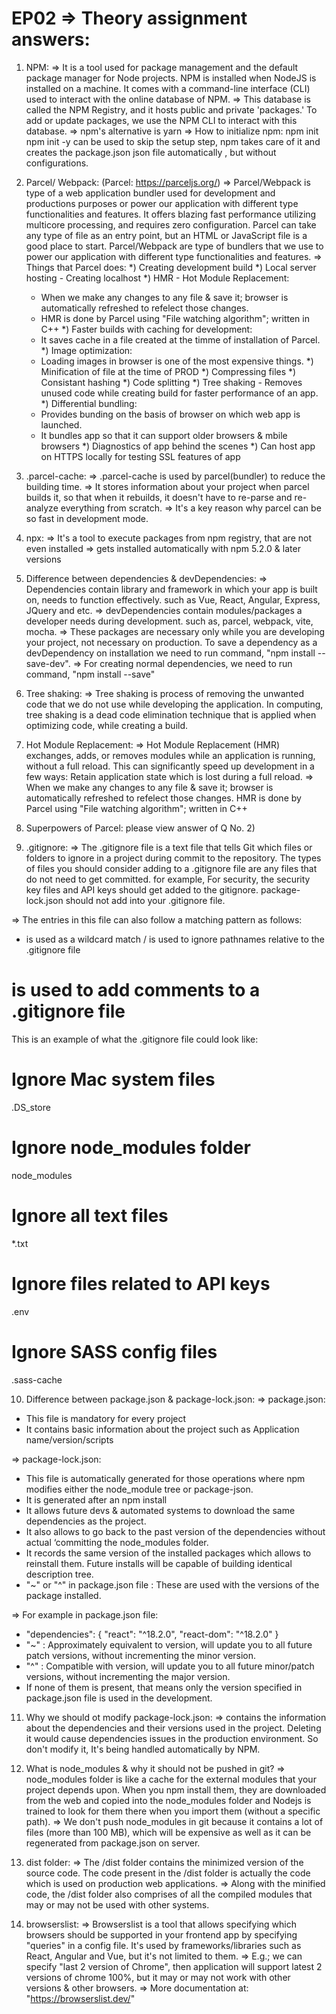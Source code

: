 # EP02 => Theory assignment answers:

1) NPM:
=>  It is a tool used for package management and the default package manager for Node projects. NPM is installed when NodeJS is installed on a machine. It comes with a command-line interface (CLI) used to interact with the online database of NPM. 
=>  This database is called the NPM Registry, and it hosts public and private 'packages.' To add or update packages, we use the NPM CLI to interact with this database.
=>  npm's alternative is yarn
=>  How to initialize npm:
npm init
npm init -y can be used to skip the setup step, npm takes care of it and creates the package.json json file automatically , but without configurations.

2) Parcel/ Webpack: (Parcel: https://parceljs.org/)
=>  Parcel/Webpack is type of a web application bundler used for development and productions purposes or power our application with different type functionalities and features. It offers blazing fast performance utilizing multicore processing, and requires zero configuration. Parcel can take any type of file as an entry point, but an HTML or JavaScript file is a good place to start. Parcel/Webpack are type of bundlers that we use to power our application with different type functionalities and features.
=> Things that Parcel does:
*) Creating development build
*) Local server hosting - Creating localhost
*) HMR - Hot Module Replacement:
   - When we make any changes to any file & save it; browser is automatically refreshed 
     to refelect those changes.
	- HMR is done by Parcel using  "File watching algorithm"; written in C++
*) Faster builds with caching for development:
   - It saves cache in a file created at the timme of installation of Parcel.
*) Image optimization:
   - Loading images in browser is one of the most expensive things.
*) Minification of file at the time of PROD
*) Compressing files
*) Consistant hashing
*) Code splitting
*) Tree shaking - Removes unused code while creating build for faster performance of an app.
*) Differential bundling:
   - Provides bunding on the basis of browser on which web app is launched.
   - It bundles app so that it can support older browsers & mbile browsers
*) Diagnostics of app behind the scenes
*) Can host app on HTTPS locally for testing SSL features of app

3) .parcel-cache:
=> .parcel-cache is used by parcel(bundler) to reduce the building time. 
=> It stores information about your project when parcel builds it, so that when it rebuilds, it doesn't have to re-parse and re-analyze everything from scratch. 
=> It's a key reason why parcel can be so fast in development mode.

4) npx:
=> It's a tool to execute packages from npm registry, that are not even installed
=> gets installed automatically with npm 5.2.0 & later versions

5) Difference between dependencies & devDependencies:
=> Dependencies contain library and framework in which your app is built on, needs to function effectively. such as Vue, React, Angular, Express, JQuery and etc. 
=> devDependencies contain modules/packages a developer needs during development. such as, parcel, webpack, vite, mocha. 
=> These packages are necessary only while you are developing your project, not necessary on production. To save a dependency as a devDependency on installation we need to run command, "npm install --save-dev".
=> For creating normal dependencies, we need to run command, "npm install --save"

6) Tree shaking:
=> Tree shaking is process of removing the unwanted code that we do not use while developing the application. In computing, tree shaking is a dead code elimination technique that is applied when optimizing code, while creating a build.

7) Hot Module Replacement:
=> Hot Module Replacement (HMR) exchanges, adds, or removes modules while an application is running, without a full reload. This can significantly speed up development in a few ways: Retain application state which is lost during a full reload.
=> When we make any changes to any file & save it; browser is automatically refreshed to refelect those changes. HMR is done by Parcel using  "File watching algorithm"; written in C++

8) Superpowers of Parcel: please view answer of Q No. 2)

9) .gitignore:
=> The .gitignore file is a text file that tells Git which files or folders to ignore in a project during commit to the repository. The types of files you should consider adding to a .gitignore file are any files that do not need to get committed. for example, For security, the security key files and API keys should get added to the gitignore. package-lock.json should not add into your .gitignore file.

=> The entries in this file can also follow a matching pattern as follows:

* is used as a wildcard match
/ is used to ignore pathnames relative to the .gitignore file
# is used to add comments to a .gitignore file
This is an example of what the .gitignore file could look like:

# Ignore Mac system files
.DS_store

# Ignore node_modules folder
node_modules

# Ignore all text files
*.txt

# Ignore files related to API keys
.env

# Ignore SASS config files
.sass-cache

10) Difference between package.json & package-lock.json:
=> package.json:
 - This file is mandatory for every project
 - It contains basic information about the project such as Application name/version/scripts

=> package-lock.json:
 - This file is automatically generated for those operations where npm modifies either the node_module tree or package-json.
 - It is generated after an npm install
 - It allows future devs & automated systems to download the same dependencies as the project.
 - It also allows to go back to the past version of the dependencies without actual ‘committing the node_modules folder.
 - It records the same version of the installed packages which allows to reinstall them. Future installs will be capable of building identical description tree.
 - "~" or "^" in package.json file : These are used with the versions of the package installed.

=> For example in package.json file:
 - "dependencies": {
    "react": "^18.2.0",
    "react-dom": "^18.2.0"
   }
 - "~" : Approximately equivalent to version, will update you to all future patch versions, without incrementing the minor version.
 - "^" : Compatible with version, will update you to all future minor/patch versions, without incrementing the major version.
 - If none of them is present, that means only the version specified in package.json file is used in the development.

11) Why we should ot modify package-lock.json:
=> contains the information about the dependencies and their versions used in the project. Deleting it would cause dependencies issues in the production environment. So don't modify it, It's being handled automatically by NPM.

12) What is node_modules & why it should not be pushed in git?
=> node_modules folder is like a cache for the external modules that your project depends upon. When you npm install them, they are downloaded from the web and copied into the node_modules folder and Nodejs is trained to look for them there when you import them (without a specific path). 
=> We don't push node_modules in git because it contains a lot of files (more than 100 MB), which will be expensive as well as it can be regenerated from package.json on server.

13) dist folder:
=> The /dist folder contains the minimized version of the source code. The code present in the /dist folder is actually the code which is used on production web applications. 
=> Along with the minified code, the /dist folder also comprises of all the compiled modules that may or may not be used with other systems.

14) browserslist:
=> Browserslist is a tool that allows specifying which browsers should be supported in your frontend app by specifying "queries" in a config file. It's used by frameworks/libraries such as React, Angular and Vue, but it's not limited to them.
=> E.g.; we can specify "last 2 version of Chrome", then application will support latest 2 versions of chrome 100%, but it may or may not work with other versions & other browsers.
=> More documentation at: "https://browserslist.dev/"